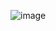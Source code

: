![image](https://github.com/Sarvadnyachaudhari/pract7/assets/130560312/f9eab5e9-155c-4367-9fce-f94606bc1aa9)
